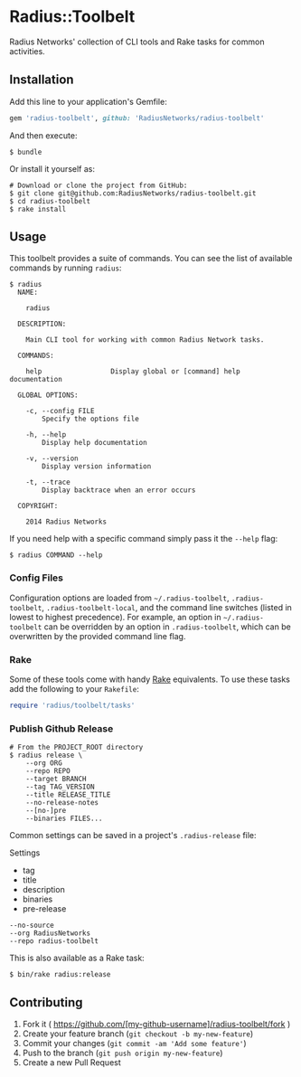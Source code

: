 # Radius::Toolbelt

Radius Networks' collection of CLI tools and Rake tasks for common activities.

## Installation

Add this line to your application's Gemfile:

```ruby
gem 'radius-toolbelt', github: 'RadiusNetworks/radius-toolbelt'
```

And then execute:

```console
$ bundle
```

Or install it yourself as:

```console
# Download or clone the project from GitHub:
$ git clone git@github.com:RadiusNetworks/radius-toolbelt.git
$ cd radius-toolbelt
$ rake install
```

## Usage

This toolbelt provides a suite of commands. You can see the list of available
commands by running `radius`:

```console
$ radius
  NAME:

    radius

  DESCRIPTION:

    Main CLI tool for working with common Radius Network tasks.

  COMMANDS:

    help                 Display global or [command] help documentation

  GLOBAL OPTIONS:

    -c, --config FILE
        Specify the options file

    -h, --help
        Display help documentation

    -v, --version
        Display version information

    -t, --trace
        Display backtrace when an error occurs

  COPYRIGHT:

    2014 Radius Networks
```

If you need help with a specific command simply pass it the `--help` flag:

```console
$ radius COMMAND --help
```

### Config Files

Configuration options are loaded from `~/.radius-toolbelt`, `.radius-toolbelt`,
`.radius-toolbelt-local`, and the command line switches (listed in lowest to
highest precedence). For example, an option in `~/.radius-toolbelt` can be
overridden by an option in `.radius-toolbelt`, which can be overwritten by the
provided command line flag.

### Rake

Some of these tools come with handy [Rake](https://github.com/jimweirich/rake)
equivalents. To use these tasks add the following to your `Rakefile`:

```ruby
require 'radius/toolbelt/tasks'
```

### Publish Github Release

```console
# From the PROJECT_ROOT directory
$ radius release \
    --org ORG
    --repo REPO
    --target BRANCH
    --tag TAG_VERSION
    --title RELEASE_TITLE
    --no-release-notes
    --[no-]pre
    --binaries FILES...
```

Common settings can be saved in a project's `.radius-release` file:

Settings

- tag
- title
- description
- binaries
- pre-release

```text
--no-source
--org RadiusNetworks
--repo radius-toolbelt
```

This is also available as a Rake task:

```console
$ bin/rake radius:release
```

## Contributing

1. Fork it ( https://github.com/[my-github-username]/radius-toolbelt/fork )
2. Create your feature branch (`git checkout -b my-new-feature`)
3. Commit your changes (`git commit -am 'Add some feature'`)
4. Push to the branch (`git push origin my-new-feature`)
5. Create a new Pull Request
